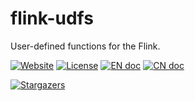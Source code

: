 # flink-udfs

User-defined functions for the Flink.

[![Website][website-image]][website-href] 
[![License][license-image]](LICENSE)
[![EN doc][en-doc-image]](README.md)
[![CN doc][cn-doc-image]](README.zh-CN.md)

[![Stargazers][star-image]][star-href]

[website-image]: https://img.shields.io/website-up-down-green-red/https/guruguru.cn.svg
[website-href]: https://guruguru.cn/
[license-image]: https://img.shields.io/github/license/jinsyin/flink-udfs
[en-doc-image]: https://img.shields.io/badge/Document-English-blue.svg?style=socialflat-square
[cn-doc-image]: https://img.shields.io/badge/文档-中文-blue.svg?style=socialflat-square
[star-image]: https://starchart.cc/jinsyin/flink-udfs.svg
[star-href]: https://starchart.cc/jinsyin/flink-udfs

